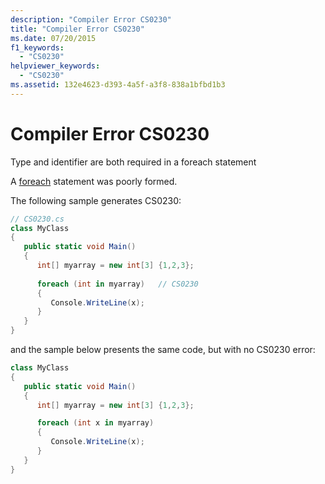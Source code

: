 ```yaml
---
description: "Compiler Error CS0230"
title: "Compiler Error CS0230"
ms.date: 07/20/2015
f1_keywords: 
  - "CS0230"
helpviewer_keywords: 
  - "CS0230"
ms.assetid: 132e4623-d393-4a5f-a3f8-838a1bfbd1b3
---
```

# Compiler Error CS0230

Type and identifier are both required in a foreach statement  
  
 A [foreach](../language-reference/statements/iteration-statements.md#the-foreach-statement) statement was poorly formed.  
  
 The following sample generates CS0230:  
  
```csharp  
// CS0230.cs  
class MyClass  
{  
   public static void Main()  
   {  
      int[] myarray = new int[3] {1,2,3};  
  
      foreach (int in myarray)   // CS0230  
      {  
         Console.WriteLine(x);  
      }  
   }  
}  
```

and the sample below presents the same code, but with no CS0230 error:

```csharp
class MyClass
{
   public static void Main()
   {
      int[] myarray = new int[3] {1,2,3};

      foreach (int x in myarray)
      {
         Console.WriteLine(x);
      }
   }
}
```
